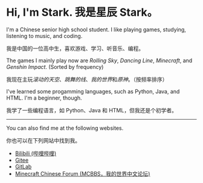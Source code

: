 # Hi, I'm Stark. 我是星辰 Stark。

I'm a Chinese senior high school student. I like playing games, studying, listening to music, and coding.

我是中国的一位高中生，喜欢游戏、学习、听音乐、编程。

The games I mainly play now are *Rolling Sky*, *Dancing Line*, *Minecraft*, and *Genshin Impact*. (Sorted by frequency)

我现在主玩*滚动的天空*、*跳舞的线*、*我的世界*和*原神*。（按频率排序）

I've learned some progamming languages, such as Python, Java, and HTML. I'm a beginner, though.

我学了一些编程语言，如 Python、Java 和 HTML，但我还是个初学者。

---

You can also find me at the following websites.

你也可以在下列网站中找到我。

- [Bilibili (哔哩哔哩)](https://space.bilibili.com/360630701)
- [Gitee](https://gitee.com/wstar2022)
- [GitLab](https://gitlab.com/wstar2022)
- [Minecraft Chinese Forum (MCBBS，我的世界中文论坛)](https://www.mcbbs.net/home.php?mod=space&uid=3054350)